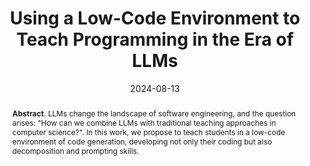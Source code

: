 ---
title: "Using a Low-Code Environment to Teach Programming in the Era of LLMs"
authors: '<i>Anna Potriasaeva, Katsiaryna Dzialets, Yaroslav Golubev, and Anastasiia Birillo</i>'
status: "accepted"
collection: publications
permalink: /publications/2024-08-13-low-code-teaching
date: 2024-08-13
venue: "<b>ICER'24</b>"
level: 'A*'
pdf: 'https://areyde.com/files/icer24-low-code-teaching.pdf'
counter_id: 'C25'
abstract: '<p><b>Abstract</b>. LLMs change the landscape of software engineering, and the question arises: "How can we combine LLMs with traditional teaching approaches in computer science?". In this work, we propose to teach students in a low-code environment of code generation, developing not only their coding but also decomposition and prompting skills.</p>'
---